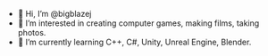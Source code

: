 - 👋 Hi, I’m @bigblazej
- 👀 I’m interested in creating computer games, making films, taking photos.
- 🌱 I’m currently learning C++, C#, Unity, Unreal Engine, Blender.

<!---
bigblazej/bigblazej is a ✨ special ✨ repository because its `README.md` (this file) appears on your GitHub profile.
You can click the Preview link to take a look at your changes.
--->
